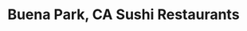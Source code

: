 ---
layout: city
title: Buena Park, CA Sushi Restaurants
permalink: /california/buena-park/
stateAbbr: CA
stateName: California
cityName: Buena Park
---